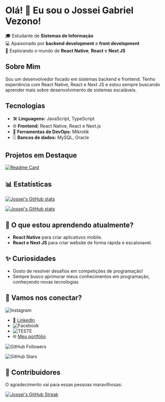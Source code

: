 # Olá! 👋 Eu sou o Jossei Gabriel Vezono!

🎓 Estudante de **Sistemas de Informação**  
💻 Apaixonado por **backend development** e **front development**  
🚀 Explorando o mundo de **React Native**, **React** e **Next JS**

## Sobre Mim

Sou um desenvolvedor focado em sistemas backend e frontend. Tenho experiência com React Native, React e Next JS e estou sempre buscando aprender mais sobre desenvolvimento de sistemas escaláveis.

## Tecnologias

- 🛠 **Linguagens:** JavaScript, TypeScript
- 🌐 **Frontend:** React Native, React e Next.js
- 🔧 **Ferramentas de DevOps:** Mikrotik
- 🗄️ **Bancos de dados:** MySQL, Oracle

## Projetos em Destaque

[![Readme Card](https://github-readme-stats.vercel.app/api/pin/?username=JGVezono&repo=Ping&theme=radical%show_owner=true)](https://github.com/JGVezono/Ping)

## 📊 Estatísticas

[![Jossei's GitHub stats](https://github-readme-stats.vercel.app/api?username=JGVezono&show_icons=true&show=reviews,discussions_started,discussions_answered,prs_merged,prs_merged_percentage&theme=radical&locale=pt-br)](https://github.com/JGVezono)

[![Jossei's GitHub stats](https://github-readme-stats.vercel.app/api/top-langs?username=JGVezono&locale=pt-br&theme=radical)](https://github.com/JGVezono)

## 🌱 O que estou aprendendo atualmente?

- **React Native** para criar aplicativos mobile.
- **React e Next JS** para criar website de forma rápida e escalonavel.

## ✨ Curiosidades

- Gosto de resolver desafios em competições de programação!
- Sempre busco aprimorar meus conhecimentos em programação, conheçendo novas tecnologias

## 🔗 Vamos nos conectar?

  ![Instagram](https://img.shields.io/static/v1?message=Instagram&logo=instagram&label=&color=E4405F&logoColor=white&labelColor=&style=for-the-badge)
- 💼 [LinkedIn](https://www.linkedin.com/in/jossei-gabriel-vezono)
- ![Facebook](https://img.shields.io/badge/Facebook-3776AB?style=for-the-badge&logo=python&logoColor=white)
- ![TESTE](https://img.shields.io/static/v1?message=Youtube&logo=youtube&label=&color=FF0000&logoColor=white&labelColor=&style=for-the-badge)
- 🌐 [Meu portfólio](https://meu-portfolio.com)

![GitHub Followers](https://img.shields.io/github/followers/JGVezono?label=Followers)

![GitHub Stars](https://img.shields.io/github/stars/JGVezono?label=Stars)

## 💬 Contribuidores

O agradecimento vai para essas pessoas maravilhosas:

[![Jossei's GitHub Streak](https://github-readme-streak-stats.herokuapp.com/?user=JGVezono&theme=radical&locale=pt-br)](https://github.com/JGVezono)
